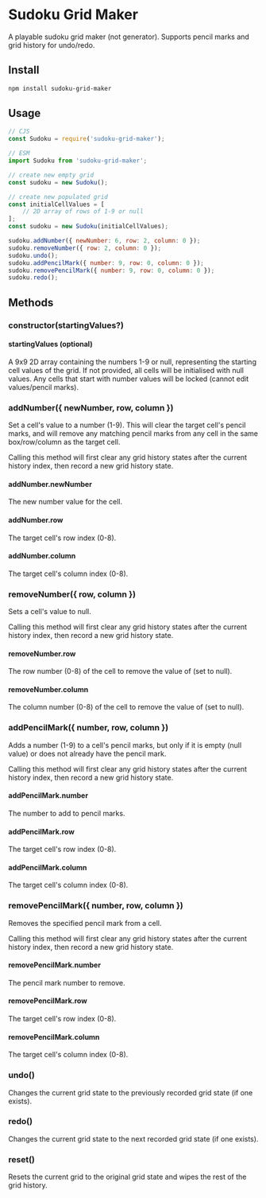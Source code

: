 # Sudoku Grid Maker

A playable sudoku grid maker (not generator). Supports pencil marks and grid history for undo/redo.

## Install

```bash
npm install sudoku-grid-maker
```

## Usage

```javascript
// CJS
const Sudoku = require('sudoku-grid-maker');

// ESM
import Sudoku from 'sudoku-grid-maker';

// create new empty grid
const sudoku = new Sudoku();

// create new populated grid
const initialCellValues = [
    // 2D array of rows of 1-9 or null
];
const sudoku = new Sudoku(initialCellValues);

sudoku.addNumber({ newNumber: 6, row: 2, column: 0 });
sudoku.removeNumber({ row: 2, column: 0 });
sudoku.undo();
sudoku.addPencilMark({ number: 9, row: 0, column: 0 });
sudoku.removePencilMark({ number: 9, row: 0, column: 0 });
sudoku.redo();
```

## Methods

### constructor(startingValues?)

#### startingValues (optional)

A 9x9 2D array containing the numbers 1-9 or null, representing the starting cell values of the grid. If not provided, all cells will be initialised with null values. Any cells that start with number values will be locked (cannot edit values/pencil marks).

### addNumber({ newNumber, row, column })

Set a cell's value to a number (1-9). This will clear the target cell's pencil marks, and will remove any matching pencil marks from any cell in the same box/row/column as the target cell.

Calling this method will first clear any grid history states after the current history index, then record a new grid history state.

#### addNumber.newNumber

The new number value for the cell.

#### addNumber.row

The target cell's row index (0-8).

#### addNumber.column

The target cell's column index (0-8).

### removeNumber({ row, column })

Sets a cell's value to null.

Calling this method will first clear any grid history states after the current history index, then record a new grid history state.

#### removeNumber.row

The row number (0-8) of the cell to remove the value of (set to null).

#### removeNumber.column

The column number (0-8) of the cell to remove the value of (set to null).

### addPencilMark({ number, row, column })

Adds a number (1-9) to a cell's pencil marks, but only if it is empty (null value) or does not already have the pencil mark.

Calling this method will first clear any grid history states after the current history index, then record a new grid history state.

#### addPencilMark.number

The number to add to pencil marks.

#### addPencilMark.row

The target cell's row index (0-8).

#### addPencilMark.column

The target cell's column index (0-8).

### removePencilMark({ number, row, column })

Removes the specified pencil mark from a cell.

Calling this method will first clear any grid history states after the current history index, then record a new grid history state.

#### removePencilMark.number

The pencil mark number to remove.

#### removePencilMark.row

The target cell's row index (0-8).

#### removePencilMark.column

The target cell's column index (0-8).

### undo()

Changes the current grid state to the previously recorded grid state (if one exists).

### redo()

Changes the current grid state to the next recorded grid state (if one exists).

### reset()

Resets the current grid to the original grid state and wipes the rest of the grid history.
